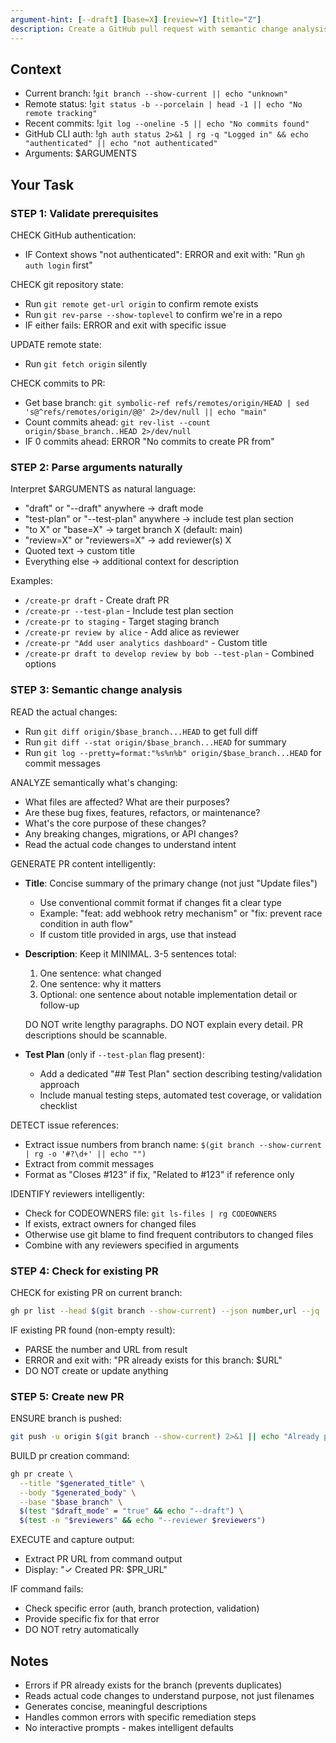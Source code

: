 ```yaml
---
argument-hint: [--draft] [base=X] [review=Y] [title="Z"]
description: Create a GitHub pull request with semantic change analysis
---
```


## Context

- Current branch: !`git branch --show-current || echo "unknown"`
- Remote status: !`git status -b --porcelain | head -1 || echo "No remote tracking"`
- Recent commits: !`git log --oneline -5 || echo "No commits found"`
- GitHub CLI auth: !`gh auth status 2>&1 | rg -q "Logged in" && echo "authenticated" || echo "not authenticated"`
- Arguments: $ARGUMENTS

## Your Task

### STEP 1: Validate prerequisites

CHECK GitHub authentication:
- IF Context shows "not authenticated": ERROR and exit with: "Run `gh auth login` first"

CHECK git repository state:
- Run `git remote get-url origin` to confirm remote exists
- Run `git rev-parse --show-toplevel` to confirm we're in a repo
- IF either fails: ERROR and exit with specific issue

UPDATE remote state:
- Run `git fetch origin` silently

CHECK commits to PR:
- Get base branch: `git symbolic-ref refs/remotes/origin/HEAD | sed 's@^refs/remotes/origin/@@' 2>/dev/null || echo "main"`
- Count commits ahead: `git rev-list --count origin/$base_branch..HEAD 2>/dev/null`
- IF 0 commits ahead: ERROR "No commits to create PR from"

### STEP 2: Parse arguments naturally

Interpret $ARGUMENTS as natural language:
- "draft" or "--draft" anywhere → draft mode
- "test-plan" or "--test-plan" anywhere → include test plan section
- "to X" or "base=X" → target branch X (default: main)
- "review=X" or "reviewers=X" → add reviewer(s) X
- Quoted text → custom title
- Everything else → additional context for description

Examples:

- `/create-pr draft` - Create draft PR
- `/create-pr --test-plan` - Include test plan section
- `/create-pr to staging` - Target staging branch
- `/create-pr review by alice` - Add alice as reviewer
- `/create-pr "Add user analytics dashboard"` - Custom title
- `/create-pr draft to develop review by bob --test-plan` - Combined options

### STEP 3: Semantic change analysis

READ the actual changes:
- Run `git diff origin/$base_branch...HEAD` to get full diff
- Run `git diff --stat origin/$base_branch...HEAD` for summary
- Run `git log --pretty=format:"%s%n%b" origin/$base_branch...HEAD` for commit messages

ANALYZE semantically what's changing:
- What files are affected? What are their purposes?
- Are these bug fixes, features, refactors, or maintenance?
- What's the core purpose of these changes?
- Any breaking changes, migrations, or API changes?
- Read the actual code changes to understand intent

GENERATE PR content intelligently:
- **Title**: Concise summary of the primary change (not just "Update files")
  - Use conventional commit format if changes fit a clear type
  - Example: "feat: add webhook retry mechanism" or "fix: prevent race condition in auth flow"
  - If custom title provided in args, use that instead

- **Description**: Keep it MINIMAL. 3-5 sentences total:
  1. One sentence: what changed
  2. One sentence: why it matters
  3. Optional: one sentence about notable implementation detail or follow-up

  DO NOT write lengthy paragraphs. DO NOT explain every detail. PR descriptions should be scannable.

- **Test Plan** (only if `--test-plan` flag present):
  - Add a dedicated "## Test Plan" section describing testing/validation approach
  - Include manual testing steps, automated test coverage, or validation checklist

DETECT issue references:
- Extract issue numbers from branch name: `$(git branch --show-current | rg -o '#?\d+' || echo "")`
- Extract from commit messages
- Format as "Closes #123" if fix, "Related to #123" if reference only

IDENTIFY reviewers intelligently:
- Check for CODEOWNERS file: `git ls-files | rg CODEOWNERS`
- If exists, extract owners for changed files
- Otherwise use git blame to find frequent contributors to changed files
- Combine with any reviewers specified in arguments

### STEP 4: Check for existing PR

CHECK for existing PR on current branch:
```bash
gh pr list --head $(git branch --show-current) --json number,url --jq '.[0]' 2>/dev/null
```

IF existing PR found (non-empty result):
- PARSE the number and URL from result
- ERROR and exit with: "PR already exists for this branch: $URL"
- DO NOT create or update anything

### STEP 5: Create new PR

ENSURE branch is pushed:
```bash
git push -u origin $(git branch --show-current) 2>&1 || echo "Already pushed"
```

BUILD pr creation command:
```bash
gh pr create \
  --title "$generated_title" \
  --body "$generated_body" \
  --base "$base_branch" \
  $(test "$draft_mode" = "true" && echo "--draft") \
  $(test -n "$reviewers" && echo "--reviewer $reviewers")
```

EXECUTE and capture output:
- Extract PR URL from command output
- Display: "✓ Created PR: $PR_URL"

IF command fails:
- Check specific error (auth, branch protection, validation)
- Provide specific fix for that error
- DO NOT retry automatically

## Notes

- Errors if PR already exists for the branch (prevents duplicates)
- Reads actual code changes to understand purpose, not just filenames
- Generates concise, meaningful descriptions
- Handles common errors with specific remediation steps
- No interactive prompts - makes intelligent defaults
